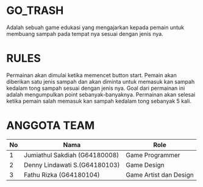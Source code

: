 # GO_TRASH
Adalah sebuah game edukasi yang mengajarkan kepada pemain untuk membuang sampah pada tempat nya sesuai dengan jenis nya.

# RULES
Permainan akan dimulai ketika memencet button start. Pemain akan diberikan satu jenis sampah dan akan diminta untuk memasuk kan sampah kedalam tong sampah sesuai dengan jenis nya. Goal dari permainan ini adalah mengumpulkan point sebanyak-banyaknya. Permainan akan selesai ketika pemain salah memasuk kan sampah kedalam tong sebanyak 5 kali. 

# ANGGOTA TEAM
|No| Nama                          | Role                   |
|--| ------------------------------| -----------------------|
|1 | Jumiathul Sakdiah (G64180008) | Game Programmer        |
|2 | Denny Lindawati S.(G64180103) | Game Design            |
|3 | Fathu Rizka       (G64180104) | Game Artist dan Design |

